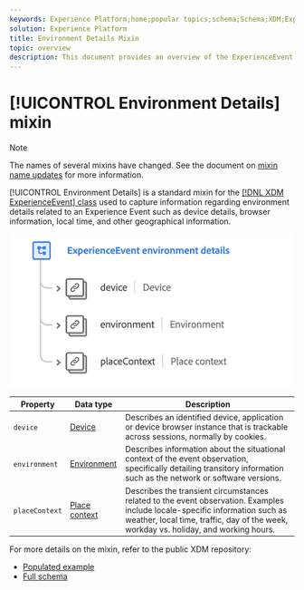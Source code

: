 ```yaml
---
keywords: Experience Platform;home;popular topics;schema;Schema;XDM;ExperienceEvent;fields;schemas;Schemas;Schema design;mixin;mixin;environment;environment details;
solution: Experience Platform
title: Environment Details Mixin
topic: overview
description: This document provides an overview of the ExperienceEvent Environment Details mixin.
---
```


# [!UICONTROL Environment Details] mixin

>[!NOTE]
>
>The names of several mixins have changed. See the document on [mixin name updates](../name-updates.md) for more information.

[!UICONTROL Environment Details] is a standard mixin for the [[!DNL XDM ExperienceEvent] class](../../classes/individual-profile.md) used to capture information regarding environment details related to an Experience Event such as device details, browser information, local time, and other geographical information.

<img src='../../images/field-groups/environment-details.png' width=500 /><br />

| Property | Data type | Description |
| --- | --- | --- |
| `device` | [Device](../../data-types/device.md)  | Describes an identified device, application or device browser instance that is trackable across sessions, normally by cookies. |
| `environment` | [Environment](../../data-types/environment.md) | Describes information about the situational context of the event observation, specifically detailing transitory information such as the network or software versions. |
| `placeContext` | [Place context](../../data-types/place-context.md) | Describes the transient circumstances related to the event observation. Examples include locale-specific information such as weather, local time, traffic, day of the week, workday vs. holiday, and working hours. |

For more details on the mixin, refer to the public XDM repository:

* [Populated example](https://github.com/adobe/xdm/blob/master/components/mixins/experience-event/experienceevent-environment-details.example.1.json)
* [Full schema](https://github.com/adobe/xdm/blob/master/components/mixins/experience-event/experienceevent-environment-details.schema.json)
